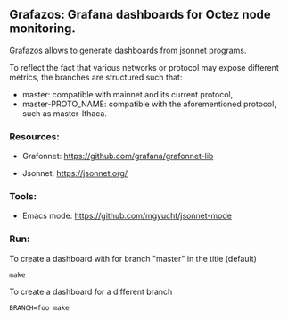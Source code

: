 ## Grafazos: Grafana dashboards for Octez node monitoring.

Grafazos allows to generate dashboards from jsonnet programs.

To reflect the fact that various networks or protocol may expose different metrics, the branches are structured such that:

- master: compatible with mainnet and its current protocol,
- master-PROTO_NAME: compatible with the aforementioned protocol, such as master-Ithaca.

### Resources:

- Grafonnet: https://github.com/grafana/grafonnet-lib

- Jsonnet: https://jsonnet.org/

### Tools:

- Emacs mode: https://github.com/mgyucht/jsonnet-mode

### Run:

To create a dashboard with for branch "master" in the title (default)

    make

To create a dashboard for a different branch

    BRANCH=foo make
